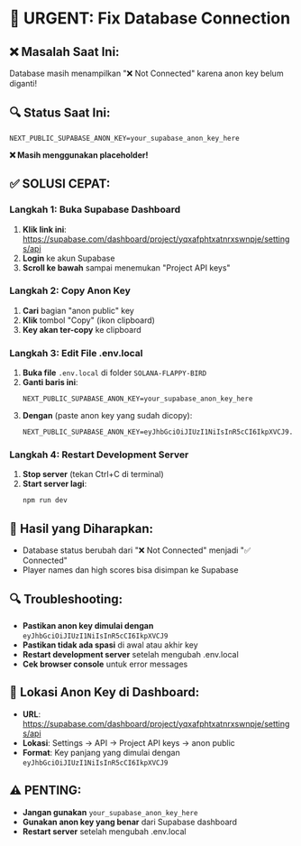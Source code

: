 # 🚨 URGENT: Fix Database Connection

## ❌ **Masalah Saat Ini:**
Database masih menampilkan "❌ Not Connected" karena anon key belum diganti!

## 🔍 **Status Saat Ini:**
```
NEXT_PUBLIC_SUPABASE_ANON_KEY=your_supabase_anon_key_here
```
**❌ Masih menggunakan placeholder!**

## ✅ **SOLUSI CEPAT:**

### **Langkah 1: Buka Supabase Dashboard**
1. **Klik link ini**: https://supabase.com/dashboard/project/yqxafphtxatnrxswnpje/settings/api
2. **Login** ke akun Supabase
3. **Scroll ke bawah** sampai menemukan "Project API keys"

### **Langkah 2: Copy Anon Key**
1. **Cari** bagian "anon public" key
2. **Klik** tombol "Copy" (ikon clipboard)
3. **Key akan ter-copy** ke clipboard

### **Langkah 3: Edit File .env.local**
1. **Buka file** `.env.local` di folder `SOLANA-FLAPPY-BIRD`
2. **Ganti baris ini**:
   ```
   NEXT_PUBLIC_SUPABASE_ANON_KEY=your_supabase_anon_key_here
   ```
3. **Dengan** (paste anon key yang sudah dicopy):
   ```
   NEXT_PUBLIC_SUPABASE_ANON_KEY=eyJhbGciOiJIUzI1NiIsInR5cCI6IkpXVCJ9.eyJpc3MiOiJzdXBhYmFzZSIsInJlZiI6InlxeGFmcGh0eGF0bnJ4c3ducGplIiwicm9sZSI6ImFub24iLCJpYXQiOjE3MzY5NzQ4MDAsImV4cCI6MjA1MjU1MDgwMH0.xxxxxxxxxxxxxxxxxxxxxxxxxxxxxxxxxxxxxxxxxxxxxxxx
   ```

### **Langkah 4: Restart Development Server**
1. **Stop server** (tekan Ctrl+C di terminal)
2. **Start server lagi**:
   ```bash
   npm run dev
   ```

## 🎯 **Hasil yang Diharapkan:**
- Database status berubah dari "❌ Not Connected" menjadi "✅ Connected"
- Player names dan high scores bisa disimpan ke Supabase

## 🔍 **Troubleshooting:**
- **Pastikan anon key dimulai dengan** `eyJhbGciOiJIUzI1NiIsInR5cCI6IkpXVCJ9`
- **Pastikan tidak ada spasi** di awal atau akhir key
- **Restart development server** setelah mengubah .env.local
- **Cek browser console** untuk error messages

## 📱 **Lokasi Anon Key di Dashboard:**
- **URL**: https://supabase.com/dashboard/project/yqxafphtxatnrxswnpje/settings/api
- **Lokasi**: Settings → API → Project API keys → anon public
- **Format**: Key panjang yang dimulai dengan `eyJhbGciOiJIUzI1NiIsInR5cCI6IkpXVCJ9`

## ⚠️ **PENTING:**
- **Jangan gunakan** `your_supabase_anon_key_here`
- **Gunakan anon key yang benar** dari Supabase dashboard
- **Restart server** setelah mengubah .env.local
